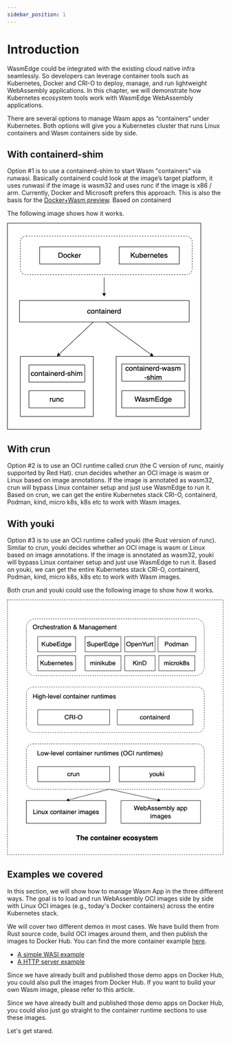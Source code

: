 ```yaml
---
sidebar_position: 1
---
```


# Introduction

WasmEdge could be integrated with the existing cloud native infra seamlessly. So developers can leverage container tools such as Kubernetes, Docker and CRI-O to deploy, manage, and run lightweight WebAssembly applications. In this chapter, we will demonstrate how Kubernetes ecosystem tools work with WasmEdge WebAssembly applications.

There are several options to manage Wasm apps as “containers” under Kubernetes. Both options will give you a Kubernetes cluster that runs Linux containers and Wasm containers side by side.

## With containerd-shim

Option #1 is to use a containerd-shim to start Wasm "containers" via runwasi. Basically containerd could look at the image’s target platform, it uses runwasi if the image is wasm32 and uses runc if the image is x86 / arm. Currently, Docker and Microsoft prefers this approach. This is also the basis for the [Docker+Wasm preview](https://www.docker.com/blog/docker-wasm-technical-preview/). Based on containerd

The following image shows how it works.

![Containerd](containerd.png)

## With crun

Option #2 is to use an OCI runtime called crun (the C version of runc, mainly supported by Red Hat). crun decides whether an OCI image is wasm or Linux based on image annotations. If the image is annotated as wasm32, crun will bypass Linux container setup and just use WasmEdge to run it. Based on crun, we can get the entire Kubernetes stack CRI-O, containerd, Podman, kind, micro k8s, k8s etc to work with Wasm images.

## With youki

Option #3 is to use an OCI runtime called youki (the Rust version of runc). Similar to crun, youki decides whether an OCI image is wasm or Linux based on image annotations. If the image is annotated as wasm32, youki will bypass Linux container setup and just use WasmEdge to run it. Based on youki, we can get the entire Kubernetes stack CRI-O, containerd, Podman, kind, micro k8s, k8s etc to work with Wasm images.

Both crun and youki could use the following image to show how it works.

![Kubernetes](kubernetes.png)

## Examples we covered

In this section, we will show how to manage Wasm App in the three different ways. The goal is to load and run WebAssembly OCI images side by side with Linux OCI images (e.g., today's Docker containers) across the entire Kubernetes stack.

We will cover two different demos in most cases. We have build them from Rust source code, build OCI images around them, and then publish the images to Docker Hub. You can find the more container example [here](https://github.com/second-state/wasmedge-containers-examples).

-   [A simple WASI example](https://github.com/second-state/wasmedge-containers-examples/blob/main/simple_wasi_app.md)
-   [A HTTP server example](https://github.com/second-state/wasmedge-containers-examples/blob/main/http_server_wasi_app.md)

Since we have already built and published those demo apps on Docker Hub, you could also pull the images from Docker Hub. If you want to build your own Wasm image, please refer to this article.

Since we have already built and published those demo apps on Docker Hub, you could also just go straight to the container runtime sections to use these images.

Let's get stared.
